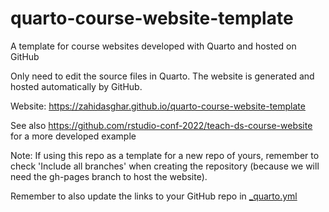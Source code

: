 # quarto-course-website-template

A template for course websites developed with Quarto and hosted on GitHub

Only need to edit the source files in Quarto. The website is generated and hosted automatically by GitHub.

Website: https://zahidasghar.github.io/quarto-course-website-template

See also https://github.com/rstudio-conf-2022/teach-ds-course-website for a more developed example

Note: If using this repo as a template for a new repo of yours, remember to check 'Include all branches' when creating the repository (because we will need the gh-pages branch to host the website).

Remember to also update the links to your GitHub repo in [_quarto.yml](https://github.com/Pakillo/quarto-course-website-template/blob/main/_quarto.yml)
